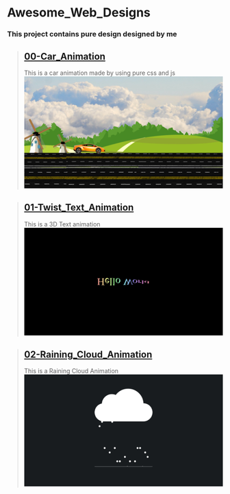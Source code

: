 # Awesome_Web_Designs

### This project contains pure design designed by me

> ## [00-Car_Animation](https://hai.com)
>
> This is a car animation made by using pure css and js
> ![Car_Animation](./github/00_Screenshot.png)

> ## [01-Twist_Text_Animation](https://hai.com)
>
> This is a 3D Text animation
> ![Twist_Text_Animation](./github/01_Screenshot.png)

> ## [02-Raining_Cloud_Animation](/00-Car_Animation/index.html)
>
> This is a Raining Cloud Animation
> ![Raining_Cloud_Animation](./github/02_Screenshot.png)
